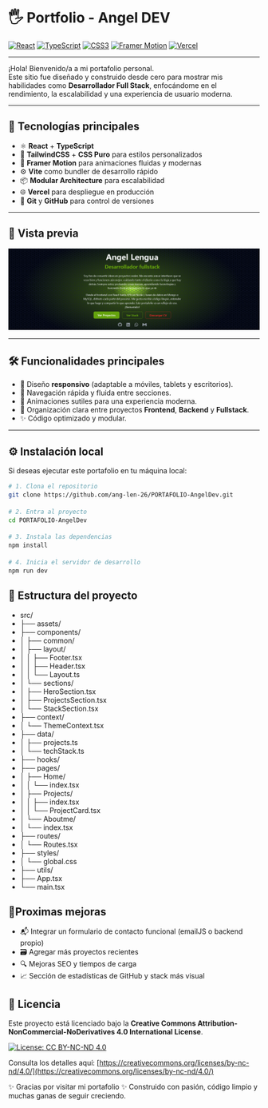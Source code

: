 # 🖐️ Portfolio - Angel DEV

[![React](https://img.shields.io/badge/React-20232A?style=for-the-badge&logo=react&logoColor=61DAFB)](https://react.dev/)
[![TypeScript](https://img.shields.io/badge/TypeScript-007ACC?style=for-the-badge&logo=typescript&logoColor=white)](https://www.typescriptlang.org/)
[![CSS3](https://img.shields.io/badge/CSS3-1572B6?style=for-the-badge&logo=css3&logoColor=white)](https://developer.mozilla.org/en-US/docs/Web/CSS)
[![Framer Motion](https://img.shields.io/badge/Framer_Motion-0055FF?style=for-the-badge&logo=framer&logoColor=white)](https://www.framer.com/motion/)
[![Vercel](https://img.shields.io/badge/Vercel-000000?style=for-the-badge&logo=vercel&logoColor=white)](https://vercel.com/)

---

¡Hola! Bienvenido/a a mi portafolio personal.  
Este sitio fue diseñado y construido desde cero para mostrar mis habilidades como **Desarrollador Full Stack**, enfocándome en el rendimiento, la escalabilidad y una experiencia de usuario moderna.

---

## 🚀 Tecnologías principales

- ⚛️ **React** + **TypeScript**
- 🎨 **TailwindCSS** + **CSS Puro** para estilos personalizados
- 🧩 **Framer Motion** para animaciones fluidas y modernas
- ⚙️ **Vite** como bundler de desarrollo rápido
- 📦 **Modular Architecture** para escalabilidad
- 🌐 **Vercel** para despliegue en producción
- 🧠 **Git** y **GitHub** para control de versiones

---

## 📸 Vista previa

![Vista previa del portafolio](./screenshot.png)

---

## 🛠️ Funcionalidades principales

- 🌟 Diseño **responsivo** (adaptable a móviles, tablets y escritorios).
- 🚀 Navegación rápida y fluida entre secciones.
- 🎨 Animaciones sutiles para una experiencia moderna.
- 📂 Organización clara entre proyectos **Frontend**, **Backend** y **Fullstack**.
- ✨ Código optimizado y modular.

---

## ⚙️ Instalación local

Si deseas ejecutar este portafolio en tu máquina local:

```bash
# 1. Clona el repositorio
git clone https://github.com/ang-len-26/PORTAFOLIO-AngelDev.git

# 2. Entra al proyecto
cd PORTAFOLIO-AngelDev

# 3. Instala las dependencias
npm install

# 4. Inicia el servidor de desarrollo
npm run dev
```

## 🧩 Estructura del proyecto

- src/
- ├── assets/
- ├── components/
- │ ├── common/
- │ ├── layout/
- │ │ ├── Footer.tsx
- │ │ ├── Header.tsx
- │ │ └── Layout.ts
- │ └── sections/
- │ ├── HeroSection.tsx
- │ ├── ProjectsSection.tsx
- │ └── StackSection.tsx
- ├── context/
- │ └── ThemeContext.tsx
- ├── data/
- │ ├── projects.ts
- │ └── techStack.ts
- ├── hooks/
- ├── pages/
- │ ├── Home/
- │ │ └── index.tsx
- │ ├── Projects/
- │ │ ├── index.tsx
- │ │ └── ProjectCard.tsx
- │ └── Aboutme/
- │ └── index.tsx
- ├── routes/
- │ └── Routes.tsx
- ├── styles/
- │ └── global.css
- ├── utils/
- ├── App.tsx
- └── main.tsx

## 🎯Proximas mejoras

- 📬 Integrar un formulario de contacto funcional (emailJS o backend propio)
- 🗃️ Agregar más proyectos recientes
- 🔍 Mejoras SEO y tiempos de carga
- 📈 Sección de estadísticas de GitHub y stack más visual

## 📜 Licencia

Este proyecto está licenciado bajo la **Creative Commons Attribution-NonCommercial-NoDerivatives 4.0 International License**.

[![License: CC BY-NC-ND 4.0](https://licensebuttons.net/l/by-nc-nd/4.0/88x31.png)](https://creativecommons.org/licenses/by-nc-nd/4.0/)

Consulta los detalles aquí: [https://creativecommons.org/licenses/by-nc-nd/4.0/](https://creativecommons.org/licenses/by-nc-nd/4.0/)

✨ Gracias por visitar mi portafolio ✨
Construido con pasión, código limpio y muchas ganas de seguir creciendo.
